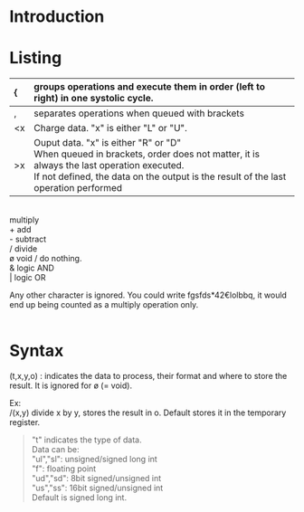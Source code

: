# Introduction #



# Listing #

| { | groups operations and execute them in order (left to right) in one systolic cycle. |
|:--|:-----------------------------------------------------------------------------------|
| , | separates operations when queued with brackets |
| <x |Charge data. "x" is either "L" or "U". |
| >x |Ouput data. "x" is either "R" or "D"<br>When queued in brackets, order does not matter, it is always the last operation executed. <br>If not defined, the data on the output is the result of the last operation performed <br>
<br>
<tr><td></td><td> multiply<br></td></tr>
<tr><td>+ </td><td>add<br></td></tr>
<tr><td>- </td><td>subtract<br></td></tr>
<tr><td>/ </td><td> divide<br></td></tr>
<tr><td>ø </td><td>void  / do nothing.<br></td></tr>
<tr><td>& </td><td>logic AND<br></td></tr>
<tr><td> | </td><td> logic OR<br></td></tr></tbody></table>

Any other character is ignored. You could write fgsfds*42€lolbbq, it would end up being counted as a multiply operation only.<br>
<br>
<h1>Syntax</h1>

(t,x,y,o)	: indicates the data to process, their format and where to store the result. It is ignored for ø (= void).<br>

Ex:<br>
/(x,y) divide x by y, stores the result in o. Default stores it in the temporary register.<br>
<blockquote>"t" indicates the type of data. <br>
Data can be:<br>
"ul","sl": unsigned/signed long int<br>
"f": floating point<br>
"ud","sd": 8bit signed/unsigned int<br>
"us","ss": 16bit signed/unsigned int<br>
Default is signed long int.<br>